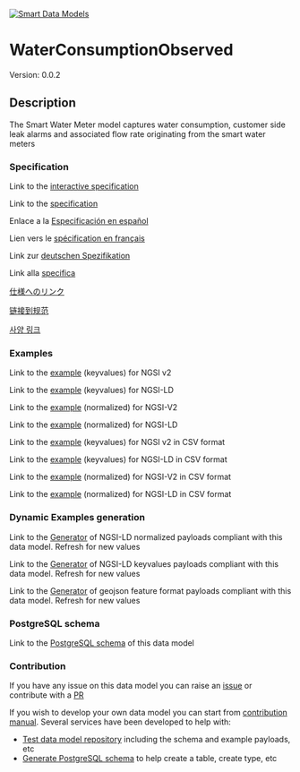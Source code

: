 [![Smart Data Models](https://smartdatamodels.org/wp-content/uploads/2022/01/SmartDataModels_logo.png "Logo")](https://smartdatamodels.org)
# WaterConsumptionObserved
Version: 0.0.2

## Description 

The Smart Water Meter model captures water consumption, customer side leak alarms and associated flow rate originating from the smart water meters
### Specification

Link to the [interactive specification](https://swagger.lab.fiware.org/?url=https://smart-data-models.github.io/dataModel.WaterConsumption/WaterConsumptionObserved/swagger.yaml)

Link to the [specification](https://github.com/smart-data-models/dataModel.WaterConsumption/blob/master/WaterConsumptionObserved/doc/spec.md)

Enlace a la [Especificación en español](https://github.com/smart-data-models/dataModel.WaterConsumption/blob/master/WaterConsumptionObserved/doc/spec_ES.md)

Lien vers le [spécification en français](https://github.com/smart-data-models/dataModel.WaterConsumption/blob/master/WaterConsumptionObserved/doc/spec_FR.md)

Link zur [deutschen Spezifikation](https://github.com/smart-data-models/dataModel.WaterConsumption/blob/master/WaterConsumptionObserved/doc/spec_DE.md)

Link alla [specifica](https://github.com/smart-data-models/dataModel.WaterConsumption/blob/master/WaterConsumptionObserved/doc/spec_IT.md)

[仕様へのリンク](https://github.com/smart-data-models/dataModel.WaterConsumption/blob/master/WaterConsumptionObserved/doc/spec_JA.md)

[链接到规范](https://github.com/smart-data-models/dataModel.WaterConsumption/blob/master/WaterConsumptionObserved/doc/spec_ZH.md)

[사양 링크](https://github.com/smart-data-models/dataModel.WaterConsumption/blob/master/WaterConsumptionObserved/doc/spec_KO.md)
### Examples

Link to the [example](https://smart-data-models.github.io/dataModel.WaterConsumption/WaterConsumptionObserved/examples/example.json) (keyvalues) for NGSI v2

Link to the [example](https://smart-data-models.github.io/dataModel.WaterConsumption/WaterConsumptionObserved/examples/example.jsonld) (keyvalues) for NGSI-LD

Link to the [example](https://smart-data-models.github.io/dataModel.WaterConsumption/WaterConsumptionObserved/examples/example-normalized.json) (normalized) for NGSI-V2

Link to the [example](https://smart-data-models.github.io/dataModel.WaterConsumption/WaterConsumptionObserved/examples/example-normalized.jsonld) (normalized) for NGSI-LD

Link to the [example](https://github.com/smart-data-models/dataModel.WaterConsumption/blob/master/WaterConsumptionObserved/examples/example.json.csv) (keyvalues) for NGSI v2 in CSV format

Link to the [example](https://github.com/smart-data-models/dataModel.WaterConsumption/blob/master/WaterConsumptionObserved/examples/example.jsonld.csv) (keyvalues) for NGSI-LD in CSV format

Link to the [example](https://github.com/smart-data-models/dataModel.WaterConsumption/blob/master/WaterConsumptionObserved/examples/example-normalized.json.csv) (normalized) for NGSI-V2 in CSV format

Link to the [example](https://github.com/smart-data-models/dataModel.WaterConsumption/blob/master/WaterConsumptionObserved/examples/example-normalized.jsonld.csv) (normalized) for NGSI-LD in CSV format
### Dynamic Examples generation

Link to the [Generator](https://smartdatamodels.org/extra/ngsi-ld_generator.php?schemaUrl=https://raw.githubusercontent.com/smart-data-models/dataModel.WaterConsumption/master/WaterConsumptionObserved/schema.json&email=info@smartdatamodels.org) of NGSI-LD normalized payloads compliant with this data model. Refresh for new values

Link to the [Generator](https://smartdatamodels.org/extra/ngsi-ld_generator_keyvalues.php?schemaUrl=https://raw.githubusercontent.com/smart-data-models/dataModel.WaterConsumption/master/WaterConsumptionObserved/schema.json&email=info@smartdatamodels.org) of NGSI-LD keyvalues payloads compliant with this data model. Refresh for new values

Link to the [Generator](https://smartdatamodels.org/extra/geojson_features_generator.php?schemaUrl=https://raw.githubusercontent.com/smart-data-models/dataModel.WaterConsumption/master/WaterConsumptionObserved/schema.json&email=info@smartdatamodels.org) of geojson feature format payloads compliant with this data model. Refresh for new values
### PostgreSQL schema

Link to the [PostgreSQL schema](https://github.com/smart-data-models/dataModel.WaterConsumption/blob/master/WaterConsumptionObserved/schema.sql) of this data model
### Contribution

 If you have any issue on this data model you can raise an [issue](https://github.com/smart-data-models/dataModel.WaterConsumption/issues)  or contribute with a [PR](https://github.com/smart-data-models/dataModel.WaterConsumption/pulls)

 If you wish to develop your own data model you can start from [contribution manual](https://bit.ly/contribution_manual). Several services have been developed to help with: 
 - [Test data model repository](https://smartdatamodels.org/index.php/data-models-contribution-api/) including the schema and example payloads, etc
 - [Generate PostgreSQL schema](https://smartdatamodels.org/index.php/sql-service/) to help create a table, create type, etc